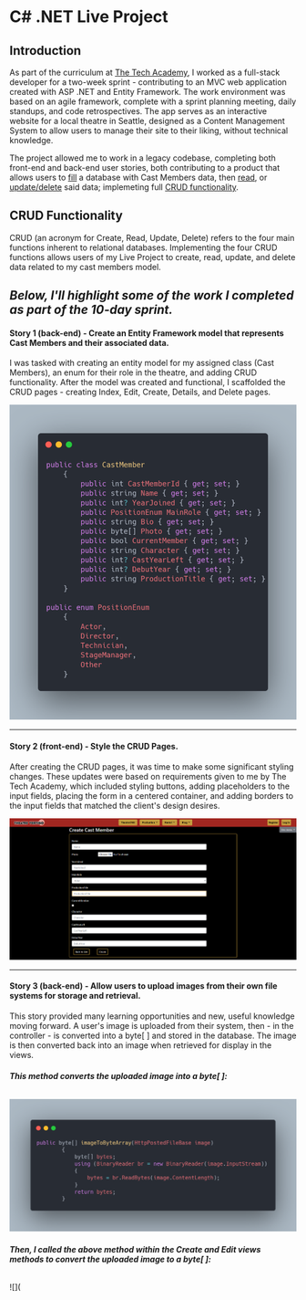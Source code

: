 # C# .NET Live Project
## Introduction
As part of the curriculum at [The Tech Academy](https://learncodinganywhere.com), I worked as a full-stack developer for a two-week sprint - contributing to an MVC web application created with ASP .NET and Entity Framework. The work environment was based on an agile framework, complete with a sprint planning meeting, daily standups, and code retrospectives. The app serves as an interactive website for a local theatre in Seattle, designed as a Content Management System to allow users to manage their site to their liking, without technical knowledge.

The project allowed me to work in a legacy codebase, completing both front-end and back-end user stories, both contributing to a product that allows users to [fill](#-create) a database with Cast Members data, then [read](#-read), or [update/delete](#-update-and-delete) said data; implemeting full [CRUD functionality](#crud-functionality).

## CRUD Functionality
CRUD (an acronym for Create, Read, Update, Delete) refers to the four main functions inherent to relational databases. Implementing the four CRUD functions allows users of my Live Project to create, read, update, and delete data related to my cast members model.



## ***Below, I'll highlight some of the work I completed as part of the 10-day sprint.***

#### Story 1 (back-end) - Create an Entity Framework model that represents Cast Members and their associated data.
I was tasked with creating an entity model for my assigned class (Cast Members), an enum for their role in the theatre, and adding CRUD functionality. After the model was created and functional, I scaffolded the CRUD pages - creating  Index, Edit, Create, Details, and Delete pages. 

![](https://github.com/jmternes/C-Sharp-Live-Project/blob/main/myModel.png?raw=true)

<hr/>

#### Story 2 (front-end) - Style the CRUD Pages.
After creating the CRUD pages, it was time to make some significant styling changes. These updates were based on requirements given to me by The Tech Academy, which included styling buttons, adding placeholders to the input fields, placing the form in a centered container, and adding borders to the input fields that matched the client's design desires. 

![](https://github.com/jmternes/C-Sharp-Live-Project/blob/main/CreatePage.png?raw=true)

<hr/>

#### Story 3 (back-end) - Allow users to upload images from their own file systems for storage and retrieval.
This story provided many learning opportunities and new, useful knowledge moving forward. A user's image is uploaded from their system, then - in the controller - is converted into a byte[ ] and stored in the database. The image is then converted back into an image when retrieved for display in the views. 

###### ***This method converts the uploaded image into a byte[ ]:***

![](https://github.com/jmternes/C-Sharp-Live-Project/blob/main/Image%20to%20Byte%5B%5D%20Method.png?raw=true)

###### ***Then, I called the above method within the Create and Edit views methods to convert the uploaded image to a byte[ ]:***

![](
